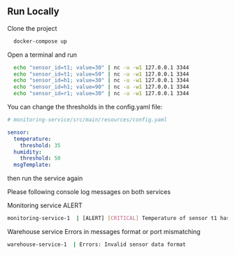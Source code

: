 
## Run Locally

Clone the project

```bash
  docker-compose up
```

Open a terminal and run

```bash
  echo "sensor_id=t1; value=30" | nc -u -w1 127.0.0.1 3344
  echo "sensor_id=t1; value=50" | nc -u -w1 127.0.0.1 3344
  echo "sensor_id=h1; value=30" | nc -u -w1 127.0.0.1 3344
  echo "sensor_id=h1; value=90" | nc -u -w1 127.0.0.1 3344
  echo "sensor_id=r1; value=30" | nc -u -w1 127.0.0.1 3344
```

You can change the thresholds in the config.yaml file:


```yaml
# monitoring-service/src/main/resources/config.yaml

sensor:
  temperature:
    threshold: 35
  humidity:
    threshold: 50
  msgTemplate:

```

then run the service again

Please following console log messages on both services

Monitoring service ALERT

```bash
monitoring-service-1  | [ALERT] [CRITICAL] Temperature of sensor t1 has crossed the threshold 35 , current value = 50 (2025-03-17T05:39:23.475Z)

``` 

Warehouse service Errors in messages format or port mismatching

```bash
warehouse-service-1  | Errors: Invalid sensor data format
```